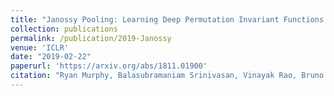 ```yaml
---
title: "Janossy Pooling: Learning Deep Permutation Invariant Functions for Variable-Size Inputs"
collection: publications
permalink: /publication/2019-Janossy
venue: 'ICLR'
date: "2019-02-22"
paperurl: 'https://arxiv.org/abs/1811.01900'
citation: "Ryan Murphy, Balasubramaniam Srinivasan, Vinayak Rao, Bruno Ribeiro"
---
```

